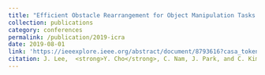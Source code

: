 ```yaml
---
title: "Efficient Obstacle Rearrangement for Object Manipulation Tasks in Cluttered Environments"
collection: publications
category: conferences
permalink: /publication/2019-icra
date: 2019-08-01
link: 'https://ieeexplore.ieee.org/abstract/document/8793616?casa_token=wc4HTYh9StcAAAAA:fIgiH_DZKsJjLrGgsfwE2uN964kEVYyQKxHmIsA5YrYlcPlpL61-AcG2IGYbP4x7F7MoqOYB1A'
citation: J. Lee,  <strong>Y. Cho</strong>, C. Nam, J. Park, and C. Kim, &quot;Efficient Obstacle Rearrangement for Object Manipulation Tasks in Cluttered Environments&quot; <i>IEEE International Conference on Robotics and Automation</i> (ICRA 2019).
---
```


